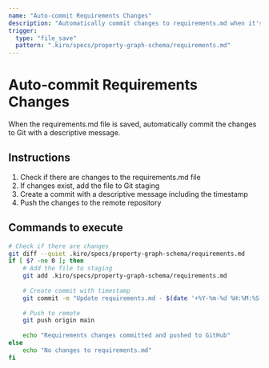 ```yaml
---
name: "Auto-commit Requirements Changes"
description: "Automatically commit changes to requirements.md when it's modified"
trigger:
  type: "file_save"
  pattern: ".kiro/specs/property-graph-schema/requirements.md"
---
```


# Auto-commit Requirements Changes

When the requirements.md file is saved, automatically commit the changes to Git with a descriptive message.

## Instructions

1. Check if there are changes to the requirements.md file
2. If changes exist, add the file to Git staging
3. Create a commit with a descriptive message including the timestamp
4. Push the changes to the remote repository

## Commands to execute

```bash
# Check if there are changes
git diff --quiet .kiro/specs/property-graph-schema/requirements.md
if [ $? -ne 0 ]; then
    # Add the file to staging
    git add .kiro/specs/property-graph-schema/requirements.md
    
    # Create commit with timestamp
    git commit -m "Update requirements.md - $(date '+%Y-%m-%d %H:%M:%S')"
    
    # Push to remote
    git push origin main
    
    echo "Requirements changes committed and pushed to GitHub"
else
    echo "No changes to requirements.md"
fi
```